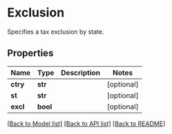 # Exclusion

Specifies a tax exclusion by state.
## Properties
Name | Type | Description | Notes
------------ | ------------- | ------------- | -------------
**ctry** | **str** |  | [optional] 
**st** | **str** |  | [optional] 
**excl** | **bool** |  | [optional] 

[[Back to Model list]](../README.md#documentation-for-models) [[Back to API list]](../README.md#documentation-for-api-endpoints) [[Back to README]](../README.md)


